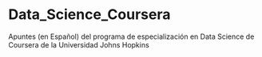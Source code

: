 # Data_Science_Coursera
Apuntes (en Español) del programa de especialización en Data Science de Coursera de la Universidad Johns Hopkins
